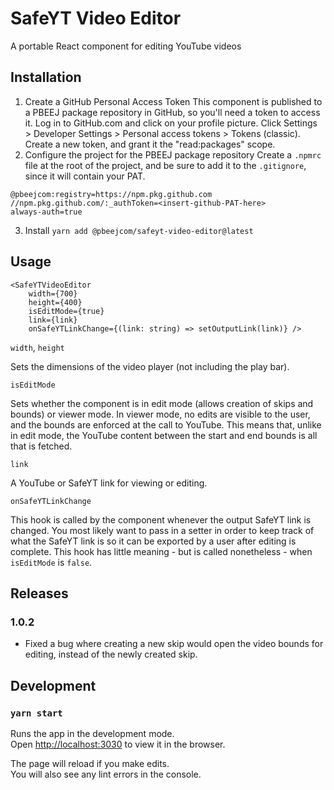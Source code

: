 # SafeYT Video Editor
A portable React component for editing YouTube videos

## Installation
1. Create a GitHub Personal Access Token
This component is published to a PBEEJ package repository in GitHub, so you'll need a token to access it. Log in to GitHub.com and click on your profile picture. Click Settings > Developer Settings > Personal access tokens > Tokens (classic). Create a new token, and grant it the "read:packages" scope.
2. Configure the project for the PBEEJ package repository
Create a `.npmrc` file at the root of the project, and be sure to add it to the `.gitignore`, since it will contain your PAT.
```
@pbeejcom:registry=https://npm.pkg.github.com
//npm.pkg.github.com/:_authToken=<insert-github-PAT-here>
always-auth=true
```
3. Install
`yarn add @pbeejcom/safeyt-video-editor@latest`

## Usage
```
<SafeYTVideoEditor 
    width={700} 
    height={400} 
    isEditMode={true} 
    link={link} 
    onSafeYTLinkChange={(link: string) => setOutputLink(link)} />
```
`width`, `height`

Sets the dimensions of the video player (not including the play bar).

`isEditMode`

Sets whether the component is in edit mode (allows creation of skips and bounds) or viewer mode. In viewer mode, no edits are visible to the user, and the bounds are enforced at the call to YouTube. This means that, unlike in edit mode, the YouTube content between the start and end bounds is all that is fetched.

`link`

A YouTube or SafeYT link for viewing or editing.

`onSafeYTLinkChange`

This hook is called by the component whenever the output SafeYT link is changed. You most likely want to pass in a setter in order to keep track of what the SafeYT link is so it can be exported by a user after editing is complete. This hook has little meaning - but is called nonetheless - when `isEditMode` is `false`.

## Releases
### 1.0.2
- Fixed a bug where creating a new skip would open the video bounds for editing, instead of the newly created skip.

## Development

### `yarn start`

Runs the app in the development mode.\
Open [http://localhost:3030](http://localhost:3030) to view it in the browser.

The page will reload if you make edits.\
You will also see any lint errors in the console.